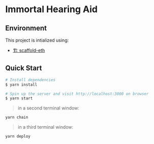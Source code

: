 # Immortal Hearing Aid

## Environment

This project is intialized using:

- [🏗 scaffold-eth](https://github.com/austintgriffith/scaffold-eth)

## Quick Start

```bash
# Install dependencies
$ yarn install

# Spin up the server and visit http://localhost:3000 on browser
$ yarn start

```

> in a second terminal window:

```bash
yarn chain

```

> in a third terminal window:

```bash
yarn deploy

```


